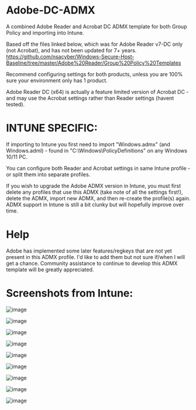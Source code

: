 # Adobe-DC-ADMX
A combined Adobe Reader and Acrobat DC ADMX template for both Group Policy and importing into Intune.

Based off the files linked below, which was for Adobe Reader v7-DC only (not Acrobat), and has not been updated for 7+ years.
https://github.com/nsacyber/Windows-Secure-Host-Baseline/tree/master/Adobe%20Reader/Group%20Policy%20Templates

Recommend configuring settings for both products, unless you are 100% sure your environment only has 1 product.

Adobe Reader DC (x64) is actually a feature limited version of Acrobat DC - and may use the Acrobat settings rather 
than Reader settings (havent tested).

# INTUNE SPECIFIC:
If importing to Intune you first need to import "Windows.admx" (and Windows.adml) - found in "C:\Windows\PolicyDefinitions\" 
on any Windows 10/11 PC.

You can configure both Reader and Acrobat settings in same Intune profile - or split them into separate profiles.

If you wish to upgrade the Adobe ADMX version in Intune, you must first delete any profiles that use this ADMX (take note of 
all the settings first!), delete the ADMX, import new ADMX, and then re-create the profile(s) again. 
ADMX support in Intune is still a bit clunky but will hopefully improve over time. 

# Help
Adobe has implemented some later features/regkeys that are not yet present in this ADMX profile.
I'd like to add them but not sure if/when I will get a chance.   Community assistance to continue to develop this ADMX template
will be greatly appreciated. 

# Screenshots from Intune:

![image](https://github.com/user-attachments/assets/54ac98e3-da2c-4d19-8f78-f49c689227e3)

![image](https://github.com/user-attachments/assets/a1438060-d7b5-40df-acad-89beba0b60b0)

![image](https://github.com/user-attachments/assets/619e347f-98cf-4e4b-9cb2-d0e6e75e4c2d)

![image](https://github.com/user-attachments/assets/e056c2e6-c7cb-4c1a-9742-996df740252a)

![image](https://github.com/user-attachments/assets/efb50605-a773-4f82-b28a-39a75d8316a2)

![image](https://github.com/user-attachments/assets/9349b830-7f45-47f3-8444-c015b3341ec5)

![image](https://github.com/user-attachments/assets/e035c781-a191-4205-b6ae-bfeea5796865)

![image](https://github.com/user-attachments/assets/57555224-a664-456c-abf0-83425827896b)

![image](https://github.com/user-attachments/assets/4dd918f9-c0ca-425b-a152-28348cc5c087)

